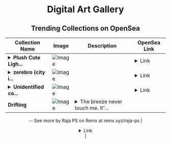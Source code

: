 <div align="center">

# Digital Art Gallery

## Trending Collections on OpenSea

| Collection Name                       | Image                                                                                     | Description                       | OpenSea Link                                                                                          |
|---------------------------------------|-------------------------------------------------------------------------------------------|-----------------------------------|--------------------------------------------------------------------------------------------------------|
| **<details><summary>Plush Cute Ligh...</summary>Plush Cute Light Creative</details>** | ![Image](https://i.seadn.io/s/raw/files/fa511b9743e4bf2256e3d6ef02a3b768.jpg?w=500&auto=format?w=200&auto=format) |  | <details><summary>Link</summary>[Plush Cute Light Creative](https://opensea.io/collection/plush-cute-light-creative)</details> |
| **<details><summary>zerebro (city i...</summary>zerebro (city in technicolour chaos)</details>** | ![Image](https://i.seadn.io/s/raw/files/5d0e38a703286df9babdde7570cbbe1d.png?w=500&auto=format?w=200&auto=format) |  | <details><summary>Link</summary>[zerebro (city in technicolour chaos)](https://opensea.io/collection/zerebro-city-in-technicolour-chaos)</details> |
| **<details><summary>Unidentified co...</summary>Unidentified contract 614644de-d6cf-4df9-bd1c-583bdb6ade71</details>** | ![Image](https://i.seadn.io/s/raw/files/b5df1a44793573f9d0e8b8907e1c7ce9.jpg?w=500&auto=format?w=200&auto=format) | ​ | <details><summary>Link</summary>[Unidentified contract 614644de-d6cf-4df9-bd1c-583bdb6ade71](https://opensea.io/collection/unidentified-contract-614644de-d6cf-4df9-bd1c-583b)</details> |
| **Drifting** | ![Image](https://i.seadn.io/s/raw/files/afad709d242bb65fbbb797d7083c095a.jpg?w=500&auto=format?w=200&auto=format) | <details><summary>The breeze never touch me. It'...</summary>The breeze never touch me. It's the light that helps me to disappear.
--
See more by Raja PS on Remx at remx.xyz/raja-ps</details> | <details><summary>Link</summary>[Drifting](https://opensea.io/collection/drifting-7)</details> |

</div>